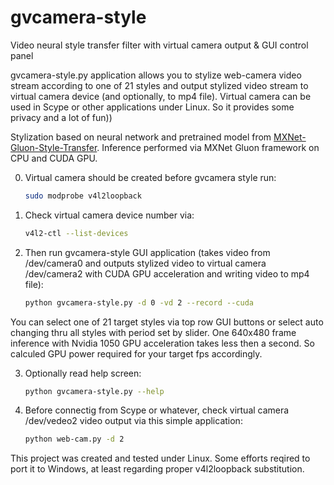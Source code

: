 # gvcamera-style
Video neural style transfer filter with virtual camera output  &amp; GUI control panel

gvcamera-style.py application allows you to stylize web-camera video stream according to one of 21 styles and output stylized video stream to virtual camera device (and optionally, to mp4 file). Virtual camera can be used in Scype or other applications under Linux. So it provides some privacy and a lot of fun)) 

Stylization based on neural network and pretrained model from [MXNet-Gluon-Style-Transfer](https://github.com/StacyYang/MXNet-Gluon-Style-Transfer).
Inference performed via MXNet Gluon framework on CPU and CUDA GPU.

0. Virtual camera should be created before gvcamera style run:
	```bash
	sudo modprobe v4l2loopback
	```

1. Check virtual camera device number via: 
	```bash
	v4l2-ctl --list-devices
	```

2. Then run gvcamera-style GUI application (takes video from /dev/camera0 and outputs stylized video to virtual camera /dev/camera2 with CUDA GPU acceleration and writing video to mp4 file):
	```bash
	python gvcamera-style.py -d 0 -vd 2 --record --cuda
	```
You can select one of 21 target styles via top row GUI buttons or select auto changing thru all styles with period set by slider.
One 640x480 frame inference with Nvidia 1050 GPU acceleration takes less then a second. So calculed GPU power required for your target fps accordingly.

3. Optionally read help screen:
	```bash
	python gvcamera-style.py --help
	```

4. Before connectig from Scype or whatever, check virtual camera /dev/vedeo2 video output via this simple application:
	```bash
	python web-cam.py -d 2
	```
This project was created  and tested under Linux. Some efforts reqired to port it to Windows, at least regarding proper v4l2loopback substitution.
